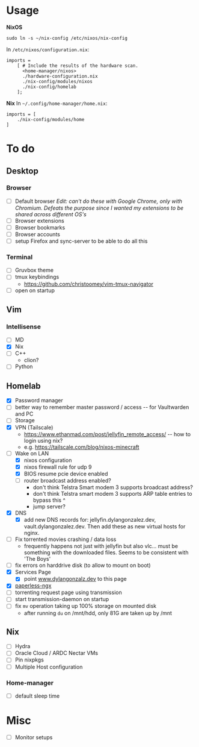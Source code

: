 # Usage

**NixOS**

`sudo ln -s ~/nix-config /etc/nixos/nix-config`

In `/etc/nixos/configuration.nix`:

```
imports =
    [ # Include the results of the hardware scan.
      <home-manager/nixos>
      ./hardware-configuration.nix
      ./nix-config/modules/nixos
      ./nix-config/homelab 
    ];
```

**Nix**
In `~/.config/home-manager/home.nix`:
```
imports = [
    ./nix-config/modules/home
]
```

# To do
## Desktop
### Browser
- [ ] Default browser
_Edit: can't do these with Google Chrome, only with Chromium. Defeats the purpose since I wanted my extensions to be shared across different OS's_
- [ ] Browser extensions
- [ ] Browser bookmarks
- [ ] Browser accounts
- [ ] setup Firefox and sync-server to be able to do all this

### Terminal
- [ ] Gruvbox theme
- [ ] tmux keybindings
   - https://github.com/christoomey/vim-tmux-navigator
- [ ] open on startup

## Vim
### Intellisense
- [ ] MD
- [x] Nix
- [ ] C++
    - clion?
- [ ] Python

## Homelab
- [x] Password manager
- [ ] better way to remember master password / access -- for Vaultwarden and PC
- [ ] Storage
- [x] VPN (Tailscale)
    - https://www.ethanmad.com/post/jellyfin_remote_access/ -- how to login using nix?
    - e.g. https://tailscale.com/blog/nixos-minecraft
- [ ] Wake on LAN
    - [x] nixos configuration
    - [x] nixos firewall rule for udp 9
    - [x] BIOS resume pcie device enabled
    - [ ] router broadcast address enabled? 
        - don't think Telstra Smart modem 3 supports broadcast address?
        - don't think Telstra smart modem 3 supports ARP table entries to bypass this ^
        - jump server?
- [x] DNS
    - [x] add new DNS records for: jellyfin.dylangonzalez.dev, vault.dylangonzalez.dev. Then add these as new virtual hosts for nginx.
- [ ] Fix torrented movies crashing / data loss
    - frequently happens not just with jellyfin but also vlc... must be something with the downloaded files. Seems to be consistent with 'The Boys'
- [ ] fix errors on harddrive disk (to allow to mount on boot)
- [x] Services Page
    - [x] point www.dylangonzalz.dev to this page
- [x] [paperless-ngx](https://github.com/paperless-ngx/paperless-ngx)
- [ ] torrenting request page using transmission
- [ ] start transmission-daemon on startup
- [ ] fix `mv` operation taking up 100% storage on mounted disk
   - after running `du` on /mnt/hdd, only 81G are taken up by /mnt

## Nix
- [ ] Hydra
- [ ] Oracle Cloud / ARDC Nectar VMs
- [ ] Pin nixpkgs
- [ ] Multiple Host configuration

### Home-manager
- [ ] default sleep time

# Misc
- [ ] Monitor setups
